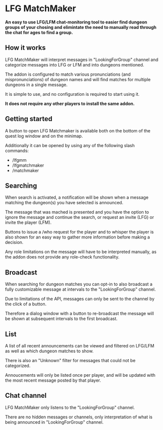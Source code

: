# LFG MatchMaker

**An easy to use LFG/LFM chat-monitoring tool to easier find dungeon groups of your chosing and elimintate the need to manually read through the chat for ages to find a group.**


## How it works

LFG MatchMaker will interpret messages in "LookingForGroup" channel and categorize messages into LFG or LFM and into dungeons mentioned.

The addon is configured to match various pronunciations (and mispronunciations) of dungeon names and will find matches for multiple dungeons in a single message.

It is simple to use, and no configuration is required to start using it.

**It does not require any other players to install the same addon.**


## Getting started

A button to open LFG Matchmaker is available both on the bottom of the quest log window and on the minimap.

Additionally it can be opened by using any of the following slash commands:

* /lfgmm
* /lfgmatchmaker
* /matchmaker


## Searching

When search is activated, a notification will be shown when a message matching the dungeon(s) you have selected is announced.

The message that was mached is presented and you have the option to ignore the message and continue the search, or request an invite (LFG) or invite the player (LFM).

Buttons to issue a /who request for the player and to whisper the player is also shown for an easy way to gather more information before making a decision.

Any role limitations on the message will have to be interpreted manually, as the addon does not provide any role-check functionality.


## Broadcast

When searching for dungeon matches you can opt-in to also broadcast a fully customizable message at intervals to the "LookingForGroup" channel.

Due to limitations of the API, messages can only be sent to the channel by the click of a button.

Therefore a dialog window with a button to re-broadcast the message will be shown at subsequent intervals to the first broadcast.


## List

A list of all recent announcements can be viewed and filtered on LFG/LFM as well as which dungeon matches to show.

There is also an "Unknown" filter for messages that could not be categorized.

Annoucements will only be listed once per player, and will be updated with the most recent message posted by that player.


## Chat channel

LFG MatchMaker only listens to the "LookingForGroup" channel.

There are no hidden messages or channels, only interpretation of what is being announced in "LookingForGroup" channel.
